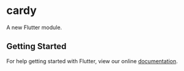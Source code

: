 # cardy

A new Flutter module.

## Getting Started

For help getting started with Flutter, view our online
[documentation](https://flutter.dev/).
